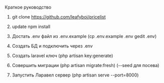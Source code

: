 Краткое руководство

1. git clone https://github.com/leafyboi/pricelist

2.  update npm install

3. Достать .env файл из .env.example  (cp .env.example .env gedit .env)

4. Создать БД и подключить через .env 

5. Создать laravel ключ (php artisan key:generate)

6. Совершить миграции (php artisan migrate:fresh) (--seed для посева)

7. Запустить Ларавел сервер (php artisan serve --port=8000)
